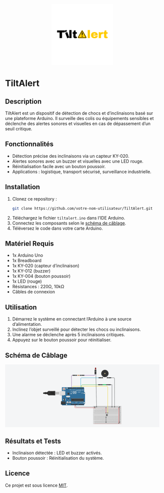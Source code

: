 <p align="center">
  <img src="./documentation/TiltAlert.png" alt="Logo TiltAlert" width="200">
</p>

# TiltAlert

## Description
TiltAlert est un dispositif de détection de chocs et d’inclinaisons basé sur une plateforme Arduino. Il surveille des colis ou équipements sensibles et déclenche des alertes sonores et visuelles en cas de dépassement d’un seuil critique.

## Fonctionnalités
- Détection précise des inclinaisons via un capteur KY-020.
- Alertes sonores avec un buzzer et visuelles avec une LED rouge.
- Réinitialisation facile avec un bouton poussoir.
- Applications : logistique, transport sécurisé, surveillance industrielle.

## Installation
1. Clonez ce repository :
   ```bash
   git clone https://github.com/votre-nom-utilisateur/TiltAlert.git
   ```
2. Téléchargez le fichier `tiltalert.ino` dans l’IDE Arduino.
3. Connectez les composants selon le [schéma de câblage](./hardware/wiring_diagram.png).
4. Téléversez le code dans votre carte Arduino.

## Matériel Requis
- 1x Arduino Uno
- 1x Breadboard
- 1x KY-020 (capteur d’inclinaison)
- 1x KY-012 (buzzer)
- 1x KY-004 (bouton poussoir)
- 1x LED (rouge)
- Résistances : 220Ω, 10kΩ
- Câbles de connexion

## Utilisation
1. Démarrez le système en connectant l’Arduino à une source d’alimentation.
2. Inclinez l’objet surveillé pour détecter les chocs ou inclinaisons.
3. Une alarme se déclenche après 5 inclinaisons critiques.
4. Appuyez sur le bouton poussoir pour réinitialiser.

## Schéma de Câblage
![Schéma de Câblage](./hardware/wiring_diagram.png)

## Résultats et Tests
- Inclinaison détectée : LED et buzzer activés.
- Bouton poussoir : Réinitialisation du système.

## Licence
Ce projet est sous licence [MIT](./LICENSE).
